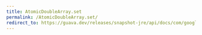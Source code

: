 ```yaml
---
title: AtomicDoubleArray.set
permalink: /AtomicDoubleArray.set/
redirect_to: https://guava.dev/releases/snapshot-jre/api/docs/com/google/common/util/concurrent/AtomicDoubleArray.html#set-int-double-
---
```

